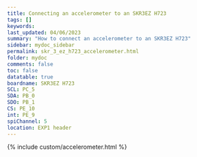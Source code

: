 ```yaml
---
title: Connecting an accelerometer to an SKR3EZ H723
tags: []
keywords: 
last_updated: 04/06/2023
summary: "How to connect an accelerometer to an SKR3EZ H723"
sidebar: mydoc_sidebar
permalink: skr_3_ez_h723_accelerometer.html
folder: mydoc
comments: false
toc: false
datatable: true
boardname: SKR3EZ H723
SCL: PC_5
SDA: PB_0
SDO: PB_1
CS: PE_10
int: PE_9
spiChannel: 5
location: EXP1 header
---
```


{% include custom/accelerometer.html %}